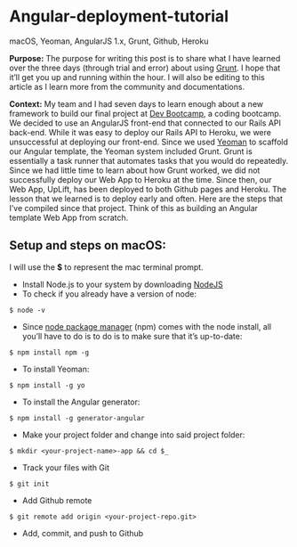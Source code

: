 # Angular-deployment-tutorial
macOS, Yeoman, AngularJS 1.x, Grunt, Github, Heroku

**Purpose:** The purpose for writing this post is to share what I have learned over the three days (through trial and error) about using [Grunt](http://gruntjs.com). I hope that it’ll get you up and running within the hour. I will also be editing to this article as I learn more from the community and documentations.

**Context:** My team and I had seven days to learn enough about a new framework to build our final project at [Dev Bootcamp](http://devbootcamp.com), a coding bootcamp. We decided to use an AngularJS front-end that connected to our Rails API back-end. While it was easy to deploy our Rails API to Heroku, we were unsuccessful at deploying our front-end. Since we used [Yeoman](http://yeoman.io/) to scaffold our Angular template, the Yeoman system included Grunt. Grunt is essentially a task runner that automates tasks that you would do repeatedly. Since we had little time to learn about how Grunt worked, we did not successfully deploy our Web App to Heroku at the time. Since then, our Web App, UpLift, has been deployed to both Github pages and Heroku. The lesson that we learned is to deploy early and often. Here are the steps that I’ve compiled since that project. Think of this as building an Angular template Web App from scratch.

## Setup and steps on macOS:

I will use the **$** to represent the mac terminal prompt.

* Install Node.js to your system by downloading [NodeJS](https://nodejs.org/en)
* To check if you already have a version of node:
```
$ node -v
```
* Since [node package manager](https://www.npmjs.com/) (npm) comes with the node install, all you’ll have to do is to do is to make sure that it’s up-to-date:
```
$ npm install npm -g
```
* To install Yeoman:
```
$ npm install -g yo
```
* To install the Angular generator:
```
$ npm install -g generator-angular
```
* Make your project folder and change into said project folder:
```
$ mkdir <your-project-name>-app && cd $_
```
* Track your files with Git
```
$ git init
```
* Add Github remote
```
$ git remote add origin <your-project-repo.git>
```
* Add, commit, and push to Github

